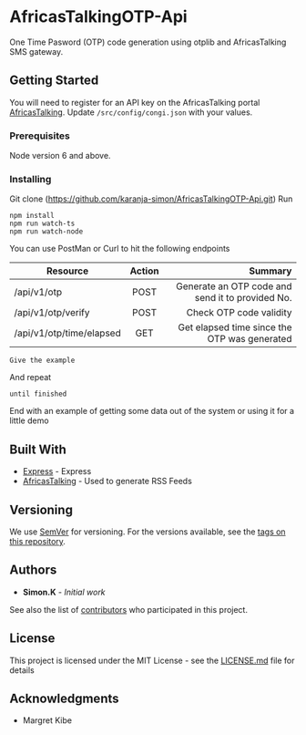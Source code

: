 
# AfricasTalkingOTP-Api

One Time Pasword (OTP) code generation using otplib and AfricasTalking SMS gateway.
## Getting Started
You will need to register for an API key on the AfricasTalking portal [AfricasTalking](https://africastalking.com/). Update ```/src/config/congi.json```
with your values.

### Prerequisites

Node version 6 and above.

### Installing

Git clone (https://github.com/karanja-simon/AfricasTalkingOTP-Api.git)
Run 
```
npm install 
npm run watch-ts
npm run watch-node
```
You can use PostMan or Curl to hit the following endpoints

| Resource   |      Action     |  Summary |
|----------|:-------------:|------:|
| /api/v1/otp |  POST| Generate an OTP code and send it to provided No. |
| /api/v1/otp/verify |    POST   |   Check OTP code validity |
| /api/v1/otp/time/elapsed |    GET | Get elapsed time since the OTP was generated


```
Give the example
```

And repeat

```
until finished
```

End with an example of getting some data out of the system or using it for a little demo



## Built With

* [Express](https://expressjs.com/) - Express
* [AfricasTalking](https://africastalking.com/) - Used to generate RSS Feeds


## Versioning

We use [SemVer](http://semver.org/) for versioning. For the versions available, see the [tags on this repository](https://github.com/your/project/tags). 

## Authors

* **Simon.K** - *Initial work* 

See also the list of [contributors](https://github.com/your/project/contributors) who participated in this project.

## License

This project is licensed under the MIT License - see the [LICENSE.md](LICENSE.md) file for details

## Acknowledgments

* Margret Kibe
